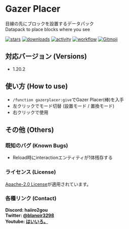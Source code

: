 # Gazer Placer

目線の先にブロックを設置するデータパック  
Datapack to place blocks where you see

[![stars](https://img.shields.io/github/stars/haiiro2gou/Gazer-Placer?logo=github)](https://github.com/haiiro2gou/Gazer-Placer/stargazers)
[![downloads](https://img.shields.io/github/downloads/haiiro2gou/Gazer-Placer/total?logo=github)](https://github.com/haiiro2gou/Gazer-Placer/releases/latest)
[![activity](https://img.shields.io/github/commit-activity/m/haiiro2gou/Gazer-Placer?label=commit&logo=github)](https://github.com/haiiro2gou/Gazer-Placer/commits/master)
[![workflow](https://img.shields.io/github/actions/workflow/status/haiiro2gou/Gazer-Placer/datapack-linter.yml?branch=master&label=linter)](https://github.com/haiiro2gou/Gazer-Placer/actions?query=workflow%3Alint-datapack)
[![Gitmoji](https://img.shields.io/badge/gitmoji-%20😜%20😍-FFDD67.svg)](https://gitmoji.carloscuesta.me/)

## 対応バージョン (Versions)

- 1.20.2

## 使い方 (How to use)

- `/function gazerplacer:give`でGazer Placer(棒)を入手
- 左クリックでモード切替 (設置モード / 置換モード)
- 右クリックで使用

## その他 (Others)

### 既知のバグ (Known Bugs)

- Reload時にinteractionエンティティが1体残存する

### ライセンス (License)

[Apache-2.0 License](LICENSE)が適用されています。

### 各種リンク (Contact)

**Discord: haiiro2gou**  
**Twitter: [@blanoir3298](https://twitter.com/blanoir3298)**  
**Youtube: [はいいろ。](https://www.youtube.com/channel/UC4HoswwsCjgVmZlmhZ0Dpbg)**

